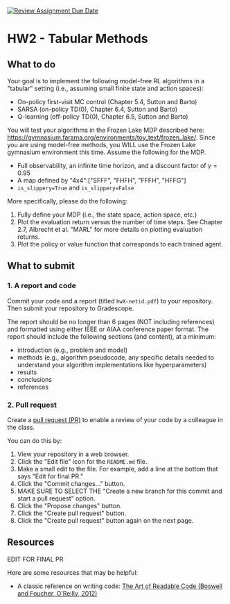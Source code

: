 [![Review Assignment Due Date](https://classroom.github.com/assets/deadline-readme-button-22041afd0340ce965d47ae6ef1cefeee28c7c493a6346c4f15d667ab976d596c.svg)](https://classroom.github.com/a/qZAaOmzv)
# HW2 - Tabular Methods

## What to do

Your goal is to implement the following model-free RL algorithms in a "tabular" setting (i.e., assuming small finite state and action spaces):
- On-policy first-visit MC control (Chapter 5.4, Sutton and Barto)
- SARSA (on-policy TD(0), Chapter 6.4, Sutton and Barto)
- Q-learning (off-policy TD(0), Chapter 6.5, Sutton and Barto)

You will test your algorithms in the Frozen Lake MDP described here: https://gymnasium.farama.org/environments/toy_text/frozen_lake/. Since you are using model-free methods, you WILL use the Frozen Lake gymnasium environment this time. Assume the following for the MDP.
- Full observability, an infinite time horizon, and a discount factor of $\gamma = 0.95$
- A map defined by "4x4":["SFFF", "FHFH", "FFFH", "HFFG"]
- `is_slippery=True` and `is_slippery=False`

More specifically, please do the following:
1. Fully define your MDP (i.e., the state space, action space, etc.)
1. Plot the evaluation return versus the number of time steps. See Chapter 2.7, Albrecht et al. "MARL" for more details on plotting evaluation returns.
1. Plot the policy or value function that corresponds to each trained agent.

## What to submit

### 1. A report and code

Commit your code and a report (titled `hwX-netid.pdf`) to your repository. Then submit your repository to Gradescope.

The report should be no longer than 6 pages (NOT including references) and formatted using either IEEE or AIAA conference paper format. The report should include the following sections (and content), at a minimum:
- introduction (e.g., problem and model)
- methods (e.g., algorithm pseudocode, any specific details needed to understand your algorithm implementations like hyperparameters)
- results
- conclusions
- references

### 2. Pull request

Create a [pull request (PR)](https://docs.github.com/en/pull-requests/collaborating-with-pull-requests/proposing-changes-to-your-work-with-pull-requests/about-pull-requests) to enable a review of your code by a colleague in the class.

You can do this by:
1. View your repository in a web browser.
2. Click the "Edit file" icon for the `README.md` file.
3. Make a small edit to the file. For example, add a line at the bottom that says "Edit for final PR."
4. Click the "Commit changes..." button.
5. MAKE SURE TO SELECT THE "Create a new branch for this commit and start a pull request" option.
6. Click the "Propose changes" button.
7. Click the "Create pull request" button.
8. Click the "Create pull request" button again on the next page.

## Resources

EDIT FOR FINAL PR

Here are some resources that may be helpful:
- A classic reference on writing code: [The Art of Readable Code (Boswell and Foucher, O'Reilly, 2012)](https://mcusoft.files.wordpress.com/2015/04/the-art-of-readable-code.pdf)
